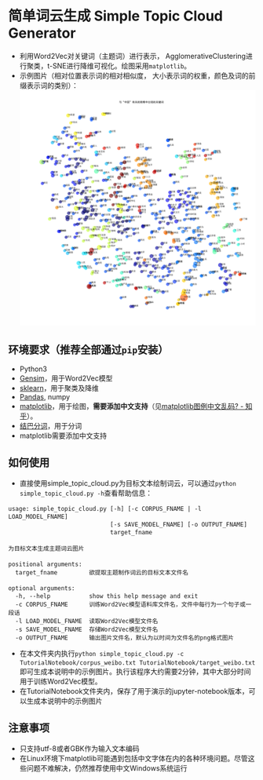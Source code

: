 # 简单词云生成 Simple Topic Cloud Generator
* 利用Word2Vec对关键词（主题词）进行表示， AgglomerativeClustering进行聚类，t-SNE进行降维可视化。绘图采用`matplotlib`。
* 示例图片（相对位置表示词的相对相似度， 大小表示词的权重，颜色及词的前缀表示词的类别）：
![image](https://github.com/liwt31/SimpleTopicCloud/raw/master/china_weibo.png)

## 环境要求（推荐全部通过`pip`安装）
* Python3
* [Gensim](https://github.com/RaRe-Technologies/gensim)，用于Word2Vec模型
* [sklearn](http://scikit-learn.org/stable/)，用于聚类及降维
* [Pandas](http://pandas.pydata.org/), numpy
* [matplotlib](http://matplotlib.org/)，用于绘图，**需要添加中文支持**（见[matplotlib图例中文乱码? - 知乎](https://www.zhihu.com/question/25404709)）。
* [结巴分词](https://github.com/fxsjy/jieba)，用于分词
* matplotlib需要添加中文支持

## 如何使用
* 直接使用simple_topic_cloud.py为目标文本绘制词云，可以通过`python simple_topic_cloud.py -h`查看帮助信息：
```
usage: simple_topic_cloud.py [-h] [-c CORPUS_FNAME | -l LOAD_MODEL_FNAME]
                             [-s SAVE_MODEL_FNAME] [-o OUTPUT_FNAME]
                             target_fname

为目标文本生成主题词云图片

positional arguments:
  target_fname         欲提取主题制作词云的目标文本文件名

optional arguments:
  -h, --help           show this help message and exit
  -c CORPUS_FNAME      训练Word2Vec模型语料库文件名，文件中每行为一个句子或一段话
  -l LOAD_MODEL_FNAME  读取Word2Vec模型文件名
  -s SAVE_MODEL_FNAME  存储Word2Vec模型文件名
  -o OUTPUT_FNAME      输出图片文件名，默认为以时间为文件名的png格式图片

```
* 在本文件夹内执行`python simple_topic_cloud.py -c TutorialNotebook/corpus_weibo.txt TutorialNotebook/target_weibo.txt`即可生成本说明中的示例图片。执行该程序大约需要2分钟，其中大部分时间用于训练Word2Vec模型。
* 在TutorialNotebook文件夹内，保存了用于演示的jupyter-notebook版本，可以生成本说明中的示例图片

## 注意事项
* 只支持utf-8或者GBK作为输入文本编码
* 在Linux环境下matplotlib可能遇到包括中文字体在内的各种环境问题。尽管这些问题不难解决，仍然推荐使用中文Windows系统运行